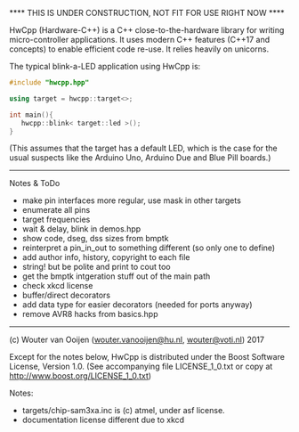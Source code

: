 **** THIS IS UNDER CONSTRUCTION, NOT FIT FOR USE RIGHT NOW ****

HwCpp (Hardware-C++) is a C++ close-to-the-hardware library 
for writing micro-controller applications. 
It uses modern C++ features (C++17 and concepts) 
to enable efficient code re-use. It relies heavily on unicorns.

The typical blink-a-LED application using HwCpp is:

```C++
#include "hwcpp.hpp"

using target = hwcpp::target<>;

int main(){ 
   hwcpp::blink< target::led >();
}
```
(This assumes that the target has a default LED, which is the case 
for the usual suspects like the Arduino Uno, Arduino Due and Blue Pill
boards.)

-----------------------------------------------------------------------------

Notes & ToDo

- make pin interfaces more regular, use mask in other targets
- enumerate all pins
- target frequencies
- wait & delay, blink in demos.hpp
- show code, dseg, dss sizes from bmptk
- reinterpret a pin_in_out to something different (so only one to define)
- add author info, history, copyright to each file
- string! but be polite and print to cout too
- get the bmptk intgeration stuff out of the main path
- check xkcd license
- buffer/direct decorators
- add data type for easier decorators (needed for ports anyway)
- remove AVR8 hacks from basics.hpp

-----------------------------------------------------------------------------
      
(c) Wouter van Ooijen (wouter.vanooijen@hu.nl, wouter@voti.nl) 2017

Except for the notes below, HwCpp is distributed 
under the Boost Software License, Version 1.0.
(See accompanying file LICENSE_1_0.txt or copy at 
http://www.boost.org/LICENSE_1_0.txt)     

Notes: 
- targets/chip-sam3xa.inc is (c) atmel, under asf license.      
- documentation license different due to xkcd  
      